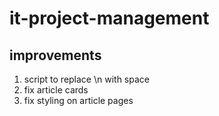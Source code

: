 # it-project-management

## improvements
1. script to replace \n with space
2. fix article cards
3. fix styling on article pages